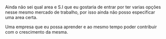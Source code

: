 Ainda não sei qual area e S.I que eu gostaria de entrar por ter varias opções nesse mesmo mercado de trabalho, 
por isso ainda não posso especificar uma area certa.

Uma empresa que eu possa aprender e ao mesmo tempo poder contribuir com o crescimento da mesma.



